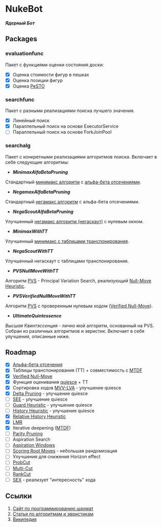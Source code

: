 # NukeBot

***Ядерный Бот***

## Packages

### evaluationfunc

Пакет с функциями оценки состояния доски:

- [x] Оценка стоимости фигур в пешках
- [x] Оценка позиции фигур
- [x] Оценка [PeSTO](https://www.chessprogramming.org/PeSTO%27s_Evaluation_Function)

### searchfunc

Пакет с разными реализациями поиска лучшего значения.

- [x] Линейный поиск
- [x] Параллельный поиск на основе ExecutorService
- [ ] Параллельный поиск на основе ForkJoinPool

### searchalg

Пакет с конкретными реализациями алгоритмов поиска. Включает в себя следующие алгоритмы:

- ***MinimaxAlfaBetaPruning***

Стандартный [минимакс алгоритм](https://en.wikipedia.org/wiki/Minimax)
с [альфа-бета отсечениями](https://en.wikipedia.org/wiki/Alpha%E2%80%93beta_pruning).

- ***NegamaxAlfaBetaPruning***

Стандартный [негамакс алгоритм](https://en.wikipedia.org/wiki/Negamax) с альфа-бета отсечениями.

- ***NegaScoutAlfaBetaPruning***

Улучшенный [негамакс алгоритм (негаскаут)](https://www.chessprogramming.org/NegaScout) с нулевым
окном.

- ***MinimaxWithTT***

Улучшенный [минимакс с таблицами транспонирования](https://people.csail.mit.edu/plaat/mtdf.html).

- ***NegaScoutWithTT***

Улучшенный негаскаут с таблицами транспонирования.

- ***PVSNullMoveWithTT***

Алгоритм [PVS](https://www.chessprogramming.org/Principal_Variation_Search) - Principal Variation
Search, реализующий [Null-Move Heuristic](https://www.chessprogramming.org/Null_Move_Pruning).

- ***PVSVerifiedNullMoveWithTT***

Алгоритм [PVS](https://www.chessprogramming.org/Principal_Variation_Search) с проверенным нулевым
ходом ([Verified Null-Move](https://arxiv.org/abs/0808.1125)).

- ***UltimateQuintessence***

*Высшая Квинтэссенция* - лично мой алгоритм, основанный на PVS. Собран из различных алгоритмов и
эвристик. Включает в себя улучшения, описанные ниже.

## Roadmap

- [x] [Альфа-бета отсечения](https://en.wikipedia.org/wiki/Alpha%E2%80%93beta_pruning)
- [x] Таблицы транспонирования (ТТ) + совместимость с [MTDF](https://en.wikipedia.org/wiki/MTD(f))
- [x] [Verified Null-Move](https://arxiv.org/abs/0808.1125)
- [x] Функция оценивания [quiesce](https://www.chessprogramming.org/Quiescence_Search) + ТТ
- [x] Сортировка ходов [MVV-LVA](https://www.chessprogramming.org/MVV-LVA) - улучшение quiesce
- [x] [Delta Pruning](https://www.chessprogramming.org/Delta_Pruning) - улучшение quiesce
- [ ] [SEE](https://www.chessprogramming.org/Static_Exchange_Evaluation) - улучшение quiesce
- [ ] [Guard Heuristic](https://www.chessprogramming.org/Guard_Heuristic) - улучшение quiesce
- [ ] [History Heuristic](https://www.chessprogramming.org/History_Heuristic) - улучшение quiesce
- [x] [Relative History Heuristic](https://www.chessprogramming.org/Relative_History_Heuristic)
- [x] [LMR](https://www.chessprogramming.org/Late_Move_Reductions)
- [x] Iterative deepening ([MTDF](https://en.wikipedia.org/wiki/MTD(f)))
- [ ] [Parity Pruning](https://www.chessprogramming.org/Parity_Pruning)
- [ ] Aspiration Search
- [ ] [Aspiration Windows](https://www.chessprogramming.org/Aspiration_Windows)
- [ ] [Scoring Root Moves](https://www.chessprogramming.org/Ronald_de_Man#ScoringRootMoves) -
  небольшая рандомизация
- [ ] Улучшения для снижения Horizon effect
- [ ] [ProbCut](https://www.chessprogramming.org/ProbCut)
- [ ] [Multi-Cut](https://www.chessprogramming.org/Multi-Cut)
- [ ] [RankCut](https://www.chessprogramming.org/RankCut)
- [ ] [SEX](https://www.chessprogramming.org/SEX_Algorithm) - реализует "интересность" хода

## Ссылки

1. [Сайт по программированию шахмат](https://www.chessprogramming.org)
2. [Статья по алгоритмам и эвристикам](https://homepages.cwi.nl/~paulk/theses/Carolus.pdf)
3. [Википедия](https://en.wikipedia.org/wiki/Minimax)
